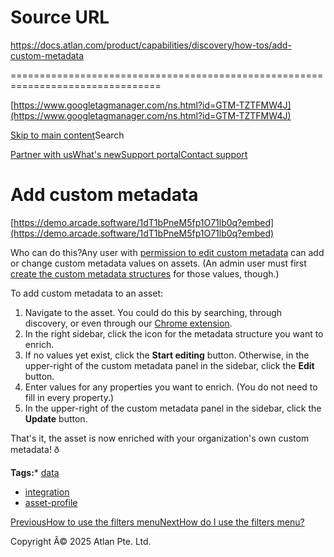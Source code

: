 # Source URL
https://docs.atlan.com/product/capabilities/discovery/how-tos/add-custom-metadata

================================================================================

<!--
canonical: https://docs.atlan.com/product/capabilities/discovery/how-tos/add-custom-metadata
link-alternate: https://docs.atlan.com/product/capabilities/discovery/how-tos/add-custom-metadata
meta-description: <div style={{position: "relative", paddingBottom: "calc(66.33333333333333% + 41px)", height: 0}}> <iframe src="https://demo.arcade.software/1dT1bPneM5fp1O71lb.
meta-docsearch:docusaurus_tag: docs-default-current
meta-docsearch:language: en
meta-docsearch:version: current
meta-docusaurus_locale: en
meta-docusaurus_tag: docs-default-current
meta-docusaurus_version: current
meta-generator: Docusaurus v3.8.1
meta-og-description: <div style={{position: "relative", paddingBottom: "calc(66.33333333333333% + 41px)", height: 0}}> <iframe src="https://demo.arcade.software/1dT1bPneM5fp1O71lb.
meta-og-locale: en
meta-og-title: Add custom metadata | Atlan Documentation
meta-og-url: https://docs.atlan.com/product/capabilities/discovery/how-tos/add-custom-metadata
meta-twitter:card: summary_large_image
meta-viewport: width=device-width,initial-scale=1
title: Add custom metadata | Atlan Documentation
-->

[https://www.googletagmanager.com/ns.html?id=GTM-TZTFMW4J](https://www.googletagmanager.com/ns.html?id=GTM-TZTFMW4J)

[Skip to main content](#__docusaurus_skipToContent_fallback)Search

[Partner with us](https://docs.google.com/forms/d/e/1FAIpQLScuAIhCm2GS7YFstrOjawbP8J7PUmOynQo7wI2yGCcCyEcVSw/viewform)[What's new](https://shipped.atlan.com/)[Support portal](https://atlan.zendesk.com/auth/v2/login/signin?return_to=https%3A%2F%2Fatlan.zendesk.com%2Fhc%2Fen-us&theme=hc&locale=en-us&brand_id=1900000425113&auth_origin=1900000425113%2Cfalse%2Ctrue)[Contact support](/support/submit-request)

Add custom metadata
===================

[https://demo.arcade.software/1dT1bPneM5fp1O71lb0q?embed](https://demo.arcade.software/1dT1bPneM5fp1O71lb0q?embed)

Who can do this?Any user with [permission to edit custom metadata](/product/capabilities/governance/custom-metadata/how-tos/control-access-metadata-data#metadata-policies) can add or change custom metadata values on assets. (An admin user must first [create the custom metadata structures](/product/capabilities/governance/custom-metadata/how-tos/manage-custom-metadata-structures) for those values, though.)

To add custom metadata to an asset:

1. Navigate to the asset. You could do this by searching, through discovery, or even through our [Chrome extension](/product/integrations/automation/browser-extension/how-tos/use-the-atlan-browser-extension#usage).
2. In the right sidebar, click the icon for the metadata structure you want to enrich.
3. If no values yet exist, click the **Start editing** button. Otherwise, in the upper\-right of the custom metadata panel in the sidebar, click the **Edit** button.
4. Enter values for any properties you want to enrich. (You do not need to fill in every property.)
5. In the upper\-right of the custom metadata panel in the sidebar, click the **Update** button.

That's it, the asset is now enriched with your organization's own custom metadata! ð

**Tags:*** [data](/tags/data)
* [integration](/tags/integration)
* [asset\-profile](/tags/asset-profile)

[PreviousHow to use the filters menu](/product/capabilities/discovery/how-tos/use-the-filters-menu)[NextHow do I use the filters menu?](/product/capabilities/discovery/how-tos/how-do-i-use-the-filters-menu)

Copyright Â© 2025 Atlan Pte. Ltd.

